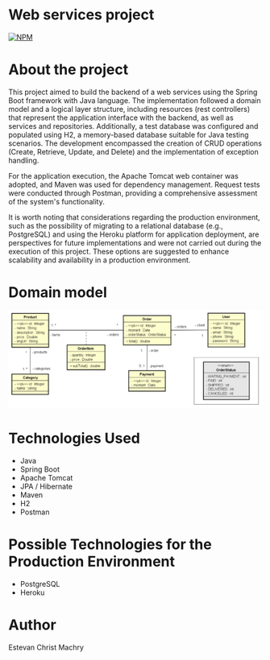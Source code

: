 # Web services project
[![NPM](https://img.shields.io/npm/l/react)](https://github.com/rodapunk/web_services/blob/main/LICENSE) 

# About the project
This project aimed to build the backend of a web services using the Spring Boot framework with Java language. The implementation followed a domain model and a logical layer structure, including resources (rest controllers) that represent the application interface with the backend, as well as services and repositories. Additionally, a test database was configured and populated using H2, a memory-based database suitable for Java testing scenarios. The development encompassed the creation of CRUD operations (Create, Retrieve, Update, and Delete) and the implementation of exception handling.

For the application execution, the Apache Tomcat web container was adopted, and Maven was used for dependency management. Request tests were conducted through Postman, providing a comprehensive assessment of the system's functionality.

It is worth noting that considerations regarding the production environment, such as the possibility of migrating to a relational database (e.g., PostgreSQL) and using the Heroku platform for application deployment, are perspectives for future implementations and were not carried out during the execution of this project. These options are suggested to enhance scalability and availability in a production environment.

# Domain model
![Domain model](https://github.com/rodapunk/assets/blob/main/web_services.png)

# Technologies Used
- Java
- Spring Boot
- Apache Tomcat
- JPA / Hibernate
- Maven
- H2
- Postman

# Possible Technologies for the Production Environment
- PostgreSQL
- Heroku

# Author
Estevan Christ Machry
